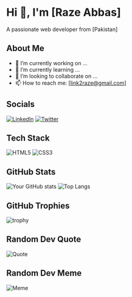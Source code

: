 # Hi 👋, I'm [Raze Abbas]
A passionate web developer from [Pakistan]

## About Me
- 🔭 I’m currently working on ...
- 🌱 I’m currently learning ...
- 👯 I’m looking to collaborate on ...
- 📫 How to reach me: [link2raze@gmail.com]

## Socials
[![LinkedIn](https://img.shields.io/badge/-LinkedIn-blue)](https://linkedin.com/in/razeabbas)
[![Twitter](https://img.shields.io/badge/-Twitter-blue)](https://twitter.com/abbas_raze)

## Tech Stack
![HTML5](https://img.shields.io/badge/-HTML5-E34F26?style=flat&logo=html5&logoColor=white)
![CSS3](https://img.shields.io/badge/-CSS3-1572B6?style=flat&logo=css3&logoColor=white)

## GitHub Stats
![Your GitHub stats](https://github-readme-stats.vercel.app/api?username=yourusername&show_icons=true&theme=dark)
![Top Langs](https://github-readme-stats.vercel.app/api/top-langs/?username=yourusername&layout=compact&theme=dark)

## GitHub Trophies
![trophy](https://github-profile-trophy.vercel.app/?username=yourusername&theme=darkhub)

## Random Dev Quote
![Quote](https://quotes-github-readme.vercel.app/api?type=horizontal&theme=dark)

## Random Dev Meme
![Meme](https://random-memer.herokuapp.com/)
